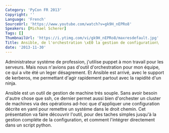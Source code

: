 ```yaml
---
Category: 'PyCon FR 2013'
Copyright: ''
Language: 'French'
SourceUrl: 'https://www.youtube.com/watch?v=gk9H_nEPRo8'
Speakers: [Michael Scherer]
Tags: []
ThumbnailUrl: 'https://i.ytimg.com/vi/gk9H_nEPRo8/maxresdefault.jpg'
Title: Ansible, de l'orchestration \xE0 la gestion de configuration\
date: '2013-11-30'
---
```

Administrateur systéme de profession, j'utilise puppet à mon travail pour les serveurs. Mais nous n'avions pas d'outil d'orchestration pour mon équipe, ce qui a vite été un leger désagrement. Et Ansible est arrivé, avec le support de kerberos, me permettant d'agir rapidement partout avec la rapidité d'un ninja.

Ansible est un outil de gestion de machine trés souple. Sans avoir besoin d'autre chose que ssh, ce dernier permet aussi bien d'orchester un cluster de machines via des opérations ad-hoc que d'appliquer une configuration décrite en yaml pour remettre un systéme dans le droit chemin. Cet présentation va faire découvrir l'outil, pour des taches simples jusqu'à la gestion compléte de la configuration, et comment l'intégrer directement dans un script python.
